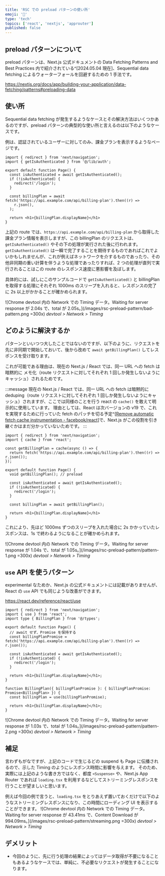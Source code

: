 ```yaml
---
title: 'RSC での preload パターンの使い所'
emoji: '🐠'
type: 'tech'
topics: ['react', 'nextjs', 'approuter']
published: false
---
```


## preload パターンについて

preload パターンは、Next.js 公式ドキュメントの Data Fetching Patterns and Best Practices 内で紹介されている^[2024.05.04 現在]、Sequential data fetching によるウォーターフォールを回避するための 1 手法です。

https://nextjs.org/docs/app/building-your-application/data-fetching/patterns#preloading-data

## 使い所

Sequential data fetching が発生するようなケースとその解決方法はいくつかあるのですが、preload パターンの典型的な使い所と言えるのは以下のようなケースです。

例は、認証されているユーザーに対してのみ、課金プランを表示するようなページです。

```tsx:app/billing-plan/page.tsx
import { redirect } from 'next/navigation';
import { getIsAuthenticated } from '@/lib/auth';

export default function Page() {
  const isAuthenticated = await getIsAuthenticated();
  if (!isAuthenticated) {
    redirect('/login');
  }

  const billingPlan = await fetch('https://api.example.com/api/billing-plan').then((r) =>
    r.json(),
  );

  return <h1>{billingPlan.displayName}</h1>
}
```

上記の route では、`https://api.example.com/api/billing-plan` から取得した課金プラン情報を表示しますが、この billingPlan のリクエストは、`getIsAuthenticated()` やその下の処理が実行された後に行われます。
`getIsAuthenticated()` は一瞬で完了することを期待するものであればこれでよいかもしれませんが、これが例えばネットワークを介するものであったり、その他非同期の重い計算を伴うような処理であったりすれば、2 つの処理が直列で実行されることはこの route のレスポンス速度に悪影響を及ぼします。

具体的には、試しにこのサンプルコードで `getIsAuthenticated()` と billingPlan を取得する処理にそれぞれ 1000ms のスリープを入れると、レスポンスの完了に 2s 以上がかかることが確かめられます。

![Chrome devtool 内の Network での Timing データ。Waiting for server response が 2.04s で、total が 2.05s。](/images/rsc-preload-pattern/bad-pattern.png =300x)
_devtool > Network > Timing_

## どのように解決するか

パターンといいつつ大したことではないのですが、以下のように、リクエストを先に非同期で開始しておいて、後から改めて `await getBillingPlan()` してレスポンスを受け取ります。

これが可能である理由は、現在の Next.js / React では、同一 URL への fetch は暗黙的に メモ化（route リクエストに対してそれぞれ 1 回しか発生しないようにキャッシュ）されるためです。

:::message
現在の Next.js / React では、同一 URL への fetch は暗黙的に deduping（route リクエストに対してそれぞれ 1 回しか発生しないようにキャッシュ）されますが、ここでは同様のことを行う react の `cache()` を敢えて明示的に使用しています。
理由としては、React は次バージョンの v19 で、これを実現するために行っていた fetch のパッチを切る予定^[[Remove automatic fetch cache instrumentation - facebook/react](https://github.com/facebook/react/pull/28896)]で、Next.js がこの役割を引き継ぐかはまだ分かっていないためです。
:::

```tsx:app/billing-plan/page.tsx
import { redirect } from 'next/navigation';
import { cache } from 'react';

const getBillingPlan = cache(async () => {
  return fetch('https://api.example.com/api/billing-plan').then((r) => r.json());
});

export default function Page() {
  void getBillingPlan(); // preload

  const isAuthenticated = await getIsAuthenticated();
  if (!isAuthenticated) {
    redirect('/login');
  }

  const billingPlan = await getBillingPlan();

  return <h1>{billingPlan.displayName}</h1>
}
```

これにより、先ほど 1000ms ずつのスリープを入れた場合に 2s かかっていたレスポンスは、1s で終わるようになることが確かめられます。

![Chrome devtool 内の Network での Timing データ。Waiting for server response が 1.04s で、total が 1.05s。](/images/rsc-preload-pattern/pattern-1.png =300x)
_devtool > Network > Timing_

## `use` API を使うパターン

experimental なためか、Next.js の公式ドキュメントには記載がありませんが、React の `use` API でも同じような改善ができます。

https://react.dev/reference/react/use

```tsx:app/billing-plan/page.tsx
import { redirect } from 'next/navigation';
import { use } from 'react';
import type { BillingPlan } from '@/types';

export default function Page() {
  // await せず、Promise を保持する
  const billingPlanPromise = fetch('https://api.example.com/api/billing-plan').then((r) => r.json());

  const isAuthenticated = await getIsAuthenticated();
  if (!isAuthenticated) {
    redirect('/login');
  }

  return <h1>{billingPlan.displayName}</h1>;
}

function BillingPlan({ billingPlanPromise }: { billingPlanPromise: Promise<BillingPlan> }) {
  const billingPlan = use(billingPlanPromise);

  return <h1>{billingPlan.displayName}</h1>;
}
```

![Chrome devtool 内の Network での Timing データ。Waiting for server response が 1.03s で、total が 1.04s。](/images/rsc-preload-pattern/pattern-2.png =300x)
_devtool > Network > Timing_

## 補足

言わずもがなですが、上記のコードで生じるどの suspend も Page に伝播されるので、示した Timing のようにレスポンス時間に影響を与えます。
そのため、実際には上記のような書き方ではなく、都度 `<Suspense>` や、Next.js App Router であれば `loading.tsx` を利用するなどしてストリーミングレスポンスを行うことが望ましいと思います。

例えば今回の例で言うと、`loading.tsx` をとりあえず置いておくだけで以下のようなストリーミングレスポンスになり、この時間にローディング UI を表示することができます。
![Chrome devtool 内の Network での Timing データ。Waiting for server response が 43.41ms で、Content Download が 994.09ms。](/images/rsc-preload-pattern/streaming.png =300x)
_devtool > Network > Timing_

## デメリット

- 今回のように、先に行う処理の結果によってはデータ取得が不要になることもあるようなケースでは、単純に、不必要なリクエストが発生することになります。
